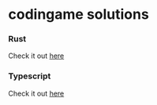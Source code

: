 # codingame solutions

### Rust
Check it out [here](./rust/README.md)
### Typescript
Check it out [here](./typescript/README.md)

